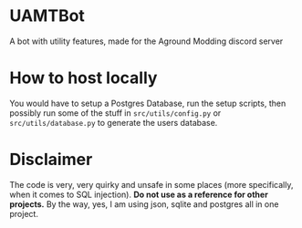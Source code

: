 # UAMTBot
A bot with utility features, made for the Aground Modding discord server

# How to host locally
You would have to setup a Postgres Database, run the setup scripts, then possibly run some of the stuff in `src/utils/config.py` or `src/utils/database.py` to generate the users database.

# Disclaimer
The code is very, very quirky and unsafe in some places (more specifically, when it comes to SQL injection). 
**Do not use as a reference for other projects.**
By the way, yes, I am using json, sqlite and postgres all in one project.
